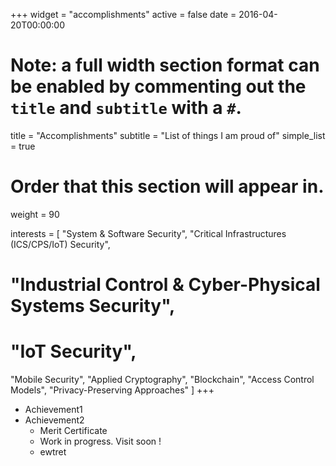 +++
 widget = "accomplishments"
 active = false
 date = 2016-04-20T00:00:00

# Note: a full width section format can be enabled by commenting out the `title` and `subtitle` with a `#`.
title = "Accomplishments"
subtitle = "List of things I am proud of"
simple_list = true

# Order that this section will appear in.
weight = 90 

interests = [
  "System & Software Security",
  "Critical Infrastructures (ICS/CPS/IoT) Security",
  # "Industrial Control & Cyber-Physical Systems Security",
  # "IoT Security",
  "Mobile Security",
  "Applied Cryptography",
  "Blockchain",
  "Access Control Models",
  "Privacy-Preserving Approaches"
]
+++
- Achievement1
- Achievement2
  - Merit Certificate
  - Work in progress. Visit soon !
  - ewtret
